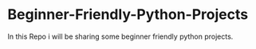 # Beginner-Friendly-Python-Projects
In this Repo i will be sharing some beginner friendly python projects.
